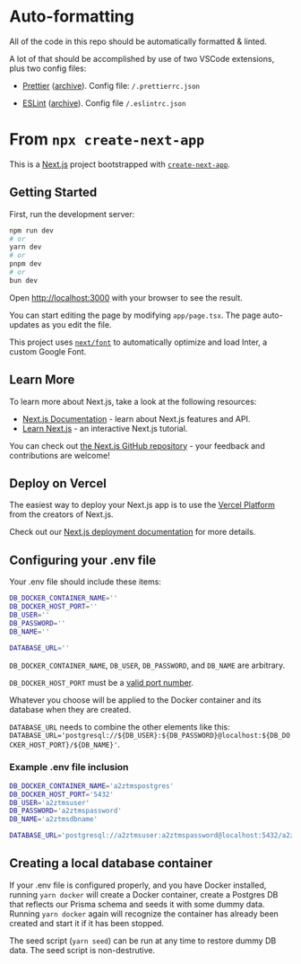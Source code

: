 # Auto-formatting

All of the code in this repo should be automatically formatted & linted.

A lot of that should be accomplished by use of two VSCode extensions, plus two config files:

- [Prettier](https://marketplace.visualstudio.com/items?itemName=esbenp.prettier-vscode) ([archive](https://web.archive.org/web/20231114192610/https://marketplace.visualstudio.com/items?itemName=esbenp.prettier-vscode)). Config file: `/.prettierrc.json`

- [ESLint](https://marketplace.visualstudio.com/items?itemName=dbaeumer.vscode-eslint) ([archive](https://web.archive.org/web/20231120210105/https://marketplace.visualstudio.com/items?itemName=dbaeumer.vscode-eslint)). Config file `/.eslintrc.json`

# From `npx create-next-app`

This is a [Next.js](https://nextjs.org/) project bootstrapped with [`create-next-app`](https://github.com/vercel/next.js/tree/canary/packages/create-next-app).

## Getting Started

First, run the development server:

```bash
npm run dev
# or
yarn dev
# or
pnpm dev
# or
bun dev
```

Open [http://localhost:3000](http://localhost:3000) with your browser to see the result.

You can start editing the page by modifying `app/page.tsx`. The page auto-updates as you edit the file.

This project uses [`next/font`](https://nextjs.org/docs/basic-features/font-optimization) to automatically optimize and load Inter, a custom Google Font.

## Learn More

To learn more about Next.js, take a look at the following resources:

- [Next.js Documentation](https://nextjs.org/docs) - learn about Next.js features and API.
- [Learn Next.js](https://nextjs.org/learn) - an interactive Next.js tutorial.

You can check out [the Next.js GitHub repository](https://github.com/vercel/next.js/) - your feedback and contributions are welcome!

## Deploy on Vercel

The easiest way to deploy your Next.js app is to use the [Vercel Platform](https://vercel.com/new?utm_medium=default-template&filter=next.js&utm_source=create-next-app&utm_campaign=create-next-app-readme) from the creators of Next.js.

Check out our [Next.js deployment documentation](https://nextjs.org/docs/deployment) for more details.

## Configuring your .env file

Your .env file should include these items:

```bash
DB_DOCKER_CONTAINER_NAME=''
DB_DOCKER_HOST_PORT=''
DB_USER=''
DB_PASSWORD=''
DB_NAME=''

DATABASE_URL=''
```

`DB_DOCKER_CONTAINER_NAME`, `DB_USER`, `DB_PASSWORD`, and `DB_NAME` are arbitrary.

`DB_DOCKER_HOST_PORT` must be a [valid port number](<https://en.wikipedia.org/wiki/Port_(computer_networking)#Port_number>).

Whatever you choose will be applied to the Docker container and its database when they are created.

`DATABASE_URL` needs to combine the other elements like this: `DATABASE_URL='postgresql://${DB_USER}:${DB_PASSWORD}@localhost:${DB_DOCKER_HOST_PORT}/${DB_NAME}'`.

### Example .env file inclusion

```bash
DB_DOCKER_CONTAINER_NAME='a2ztmspostgres'
DB_DOCKER_HOST_PORT='5432'
DB_USER='a2ztmsuser'
DB_PASSWORD='a2ztmspassword'
DB_NAME='a2ztmsdbname'

DATABASE_URL='postgresql://a2ztmsuser:a2ztmspassword@localhost:5432/a2ztmsdbname'
```

## Creating a local database container

If your .env file is configured properly, and you have Docker installed, running `yarn docker` will create a Docker container, create a Postgres DB that reflects our Prisma schema and seeds it with some dummy data. Running `yarn docker` again will recognize the container has already been created and start it if it has been stopped.

The seed script (`yarn seed`) can be run at any time to restore dummy DB data. The seed script is non-destrutive.
